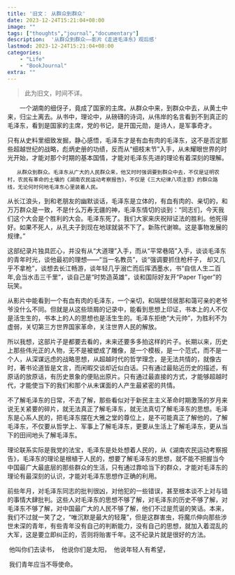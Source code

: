 ```yaml
---
title: '旧文： 从群众到群众'
date: 2023-12-24T15:21:04+08:00
image: ""
tags: ["thoughts","journal","documentary"]
description:  '从群众到群众——影片《走进毛泽东》观后感'
lastmod: 2023-12-24T15:21:04+08:00
categories: 	
    - "Life"
    - "BookJournal"
extra: ""
---
```


> 此为旧文，时间不详。



&emsp;&emsp;一个湖南的细伢子，竟成了国家的主席。从群众中来，到群众中去，从黄土中来，归尘土离去。从书中，理论中，从磅礴的诗词，从伟岸的名言看到不到真正的毛泽东，看到是国家的主席，党的书记，是开国元勋，是诗人，是军事奇才。

​		 只有从史料里细致发掘，静心感悟，毛泽东才是有血有肉的毛泽东，这不是否定那些超越世纪的战略，彪炳史册的功绩，反而从“细枝末节”入手，从未耀眼世界的时光开始，才能对那个时期的基本国情，才能对毛泽东先进的理论有着深刻的理解。

 	   从群众到群众。毛泽东从广大的人民群众来，他又时时强调要到群众中去，不仅是证明农村，农民有革命的土壤的《湖南农民运动考察报告》，不仅是《三大纪律八项注意》的群众路线，无论何时何地毛泽东心里装着人民。

​        从长江浪头，到和老朋友的幽默谈话，毛泽东是立体的，有血有肉的、亲切的，和万万群众是一致，不是什么万寿无疆的神，毛泽东情切的谈到：“同志们，今天我们这个大会是个胜利的大会。毛泽东死了。我们大家来庆祝辩证法的胜利。他死得好。如果不死人，从孔夫子到现在地球就装不下了。新陈代谢嘛。这是事物发展的规律。”

​        这部纪录片独具匠心，并没有从“大道理”入手，而从“平常巷陌”入手，谈谈毛泽东的青年时光，谈他最初的理想——“当一名教员”，谈“强调要抓住枪杆子， 却又几乎不拿枪”，谈想去长江畅游，谈年轻几乎溺亡而后挥洒墨水，书“自信人生二百年,会当水击三千里”，谈自己是“时势造英雄”，谈和国际好友开“Paper Tiger”的玩笑。

​        从影片中能看到一个有血有肉的毛泽东，一个亲切，和隔壁邻居那和蔼可亲的老爷爷没什么不同。但就是从这些琐屑的记录中，能看到思想上印证，书本上的人不仅是活生生的，书本上的人的思想也是活生生的。毛泽东拒绝“大元帅”，为胜利不为虚弱，关切第三方世界国家革命，关注世界人民的解放。

​        所以我想，这部片子是都要去看的，未来还要多多拍这样的片子。长期以来，历史上那些伟光正的人物，无不是被塑成了雕像，是一个模板，是一个范式，而不是一个人，从深谋远虑的战略思想，从超越时代的哲学理念，是无法共情的，就像古时，著书论道皆是文言，而闲暇交谈却近似白话。只有通过最贴近历史的描述，有原话的放原话，有历史景象的便贴出原片。只有通过最直接的方式，才能够超越时代，才能使当下的我们和那个从未谋面的人产生最紧密的共情。

​		 不了解毛泽东的日常，不去了解，那些看似对于新民主主义革命时期激荡的岁月来说无关紧要的碎片，就无法真正了解毛泽东，就无法真切了解毛泽东的思想。毛泽东是心系人民的，把毛泽东摆在大雅之堂的尊位上，是不可能真正了解他的，了解毛泽东，不仅要从哲学上、军事上了解毛泽东，更要从生活上了解毛泽东，更从当下的田间地头了解毛泽东。

​		 理论联系实际是我党的法宝，毛泽东是处处想着人民的，从《湖南农民运动考察报告》，毛泽东的理论是根植于人民的，想要了解毛泽东的思想，就不能不把握当今中国最广大最底层的那些群众的生活，只有通过靠哈当下的群众，才能对毛泽东的理论有最深刻的认识，才能对毛泽东思想作正确的利用。

​		 前些年月，对毛泽东同志的批判很凶，对他犯的一些错误，甚至根本谈不上对与错的事情大肆批判。这些人对毛泽东的思想不够了解，对毛泽东的历史不够了解，对毛泽东不够了解，对中国最广大的人民不够了解，他们不过是荒诞的笑话。本来，我们不过就一笑了之，“唯沉默是最大的轻蔑”，但是这群害虫，将魔爪伸向那些涉世未深的青年，有些青年没有自己的判断能力，没有自己的思想，就加入着混乱的大军，这是要立即纠正的，否则将贻害千年。这不纪录片就是很好的方法。

​	     他叫你们去读书，
​	 	他说你们是太阳，
​		 他说年轻人有希望，

​		 我们青年应当不辱使命。

